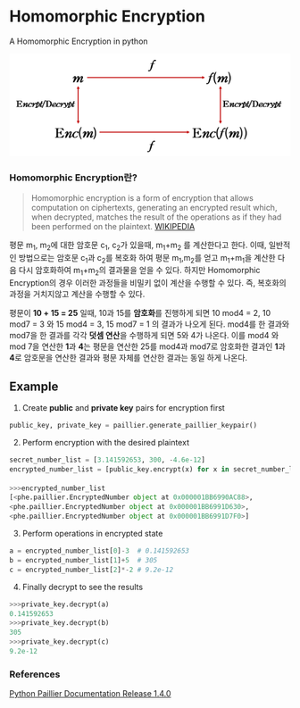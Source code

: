 # Homomorphic Encryption

A Homomorphic Encryption in python

<p align=center>
  <img src="https://github.com/Xenia101/Homomorphic-Encryption/blob/master/img/al.PNG?raw=true">
</p>

### Homomorphic Encryption란?
>Homomorphic encryption is a form of encryption that allows computation on ciphertexts, generating an encrypted result which, when decrypted, matches the result of the operations as if they had been performed on the plaintext.
[WIKIPEDIA](https://en.wikipedia.org/wiki/Homomorphic_encryption)

평문 m<sub>1</sub>, m<sub>2</sub>에 대한 암호문 c<sub>1</sub>, c<sub>2</sub>가 있을때, m<sub>1</sub>+m<sub>2</sub> 를 계산한다고 한다.
이때, 일반적인 방법으로는 암호문 c<sub>1</sub>과 c<sub>2</sub>를 복호화 하여 평문 m<sub>1</sub>,m<sub>2</sub>를 얻고 m<sub>1</sub>+m<sub>1</sub>을 계산한 다음 다시 암호화하여 m<sub>1</sub>+m<sub>2</sub>의 결과물을 얻을 수 있다. 하지만 Homomorphic Encryption의 경우 이러한 과정들을 비밀키 없이 계산을 수행할 수 있다. 즉, 복호화의 과정을 거치지않고 계산을 수행할 수 있다.

평문이 **10 + 15 = 25** 일때, 10과 15를 **암호화**를 진행하게 되면 10 mod4 = 2, 10 mod7 = 3 와 15 mod4 = 3, 15 mod7 = 1 의 결과가 나오게 된다. mod4를 한 결과와 mod7을 한 결과를 각각 **덧셈 연산**을 수행하게 되면 5와 4가 나온다. 이를 mod4 와 mod 7을 연산한 **1**과 **4**는 평문을 연산한 25를 mod4과 mod7로 암호화한 결과인 **1**과 **4**로 암호문을 연산한 결과와 평문 자체를 연산한 결과는 동일 하게 나온다.

## Example

1. Create **public** and **private key** pairs for encryption first

```python
public_key, private_key = paillier.generate_paillier_keypair()
```

2. Perform encryption with the desired plaintext

```python
secret_number_list = [3.141592653, 300, -4.6e-12]
encrypted_number_list = [public_key.encrypt(x) for x in secret_number_list]

>>>encrypted_number_list
[<phe.paillier.EncryptedNumber object at 0x000001BB6990AC88>, 
<phe.paillier.EncryptedNumber object at 0x000001BB6991D630>, 
<phe.paillier.EncryptedNumber object at 0x000001BB6991D7F0>]
```

3. Perform operations in encrypted state

```python
a = encrypted_number_list[0]-3  # 0.141592653
b = encrypted_number_list[1]+5  # 305
c = encrypted_number_list[2]*-2 # 9.2e-12
```

4. Finally decrypt to see the results

```python
>>>private_key.decrypt(a)
0.141592653
>>>private_key.decrypt(b)
305
>>>private_key.decrypt(c)
9.2e-12
```

### References
[Python Paillier Documentation Release 1.4.0](https://readthedocs.org/projects/python-paillier/downloads/pdf/1.4.0/)
